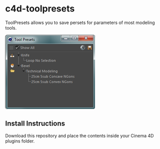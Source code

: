 # c4d-toolpresets

ToolPresets allows you to save persets for parameters of most modeling tools. 

![](toolpresets.png)

## Install Instructions

Download this repository and place the contents inside your Cinema 4D
plugins folder.
